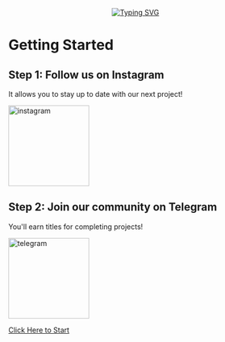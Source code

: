 <p align="center">
<a href="https://git.io/typing-svg"><img src="https://readme-typing-svg.herokuapp.com?font=Fira+Code&size=28&pause=1000&color=6A6FB1&center=true&vCenter=true&width=435&lines=Welcome+to+Jom+Belajar+CTF;Let's+get+you+the+details!" alt="Typing SVG" /></a>
</p>

# Getting Started

## Step 1: Follow us on Instagram
It allows you to stay up to date with our next project!

<p align="left">  
    <a href="instagram" target="_blank"> <img src="https://raw.githubusercontent.com/g3nj1z/Jom-Belajar-CTF/9b155683483e435feb3ffe50cfcdf27a01d8f75f/img/icons8-instagram.svg" alt="instagram" width="160" height="160"/> </a>
</p>
    
## Step 2: Join our community on Telegram
You'll earn titles for completing projects!

<p align="left">  
    <a href="https://t.me/hibiscuslabcommunity" target="_blank"> <img src="https://raw.githubusercontent.com/g3nj1z/Jom-Belajar-CTF/9b155683483e435feb3ffe50cfcdf27a01d8f75f/img/icons8-telegram.svg" alt="telegram" width="160" height="160"/> </a>   
</p>
    

[Click Here to Start](https://github.com/g3nj1z/Jom-Belajar-CTF/blob/main/lesson/levels.md)

